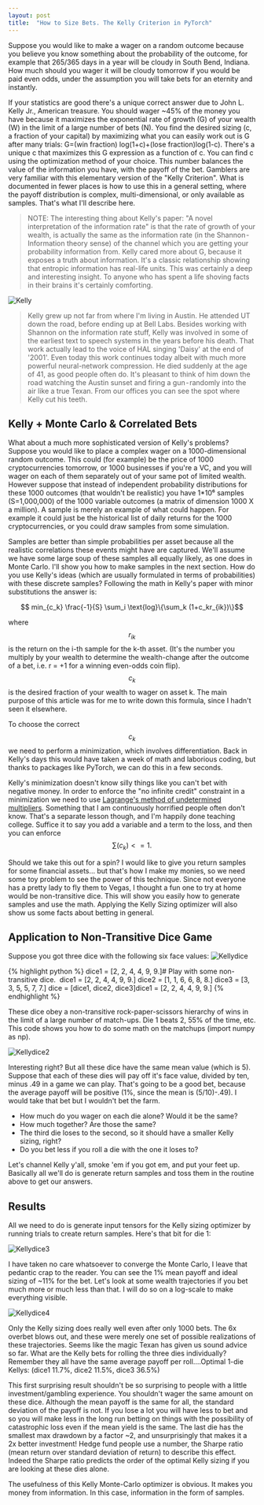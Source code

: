```yaml
---
layout: post
title:  "How to Size Bets. The Kelly Criterion in PyTorch"
---
```

Suppose you would like to make a wager on a random outcome because you believe you know something about the probability of the outcome, for example that 265/365 days in a year will be cloudy in South Bend, Indiana. How much should you wager it will be cloudy tomorrow if you would be paid even odds, under the assumption you will take bets for an eternity and instantly.

If your statistics are good there's a unique correct answer due to John L. Kelly Jr., American treasure. You should wager ~45% of the money you have because it maximizes the exponential rate of growth (G) of your wealth (W) in the limit of a large number of bets (N). You find the desired sizing (c, a fraction of your capital) by maximizing what you can easily work out is G after many trials: G=(win fraction) log(1+c)+(lose fraction)log(1-c). There's a unique c that maximizes this G expression as a function of c. You can find c using the optimization method of your choice. This number balances the value of the information you have, with the payoff of the bet. Gamblers are very familiar with this elementary version of the "Kelly Criterion". What is documented in fewer places is how to use this in a general setting, where the payoff distribution is complex, multi-dimensional, or only available as samples. That's what I'll describe here.

>NOTE: The interesting thing about Kelly's paper: "A novel interpretation of the information rate" is that the rate of growth of your wealth, is actually the same as the information rate (in the Shannon - Information theory sense) of the channel which you are getting your probability information from. Kelly cared more about G, because it exposes a truth about information. It's a classic relationship showing that entropic information has real-life units. This was certainly a deep and interesting insight. To anyone who has spent a life shoving facts in their brains it's certainly comforting. 

![Kelly](/assets/kelly.jpg)

>Kelly  grew up not far from where I'm living in Austin. He attended UT down the road, before ending up at Bell Labs. Besides working with Shannon on the information rate stuff, Kelly was involved in some of the earliest text to speech systems in the years before his death. That work actually lead to the voice of HAL singing 'Daisy' at the end of '2001'. Even today this work continues today albeit with much more powerful neural-network compression. He died suddenly at the age of 41, as good people often do. It's pleasant to think of him down the road watching the Austin sunset and firing a gun - randomly into the air like a true Texan. From our offices you can see the spot where Kelly cut his teeth.

## Kelly + Monte Carlo & Correlated Bets

What about a much more sophisticated version of Kelly's problems? Suppose you would like to place a complex wager on a 1000-dimensional random outcome. This could (for example) be the price of 1000 cryptocurrencies tomorrow, or 1000 businesses if you're a VC, and you will wager on each of them separately out of your same pot of limited wealth. However suppose that instead of independent probability distributions for these 1000 outcomes (that wouldn't be realistic) you have 1*10⁶ samples (S=1,000,000) of the 1000 variable outcomes (a matrix of dimension 1000 X a million). A sample is merely an example of what could happen. For example it could just be the historical list of daily returns for the 1000 cryptocurrencies, or you could draw samples from some simulation.

Samples are better than simple probabilities per asset because all the realistic correlations these events might have are captured. We'll assume we have some large soup of these samples all equally likely, as one does in Monte Carlo. I'll show you how to make samples in the next section. How do you use Kelly's ideas (which are usually formulated in terms of probabilities) with these discrete samples? Following the math in Kelly's paper with minor substitutions the answer is:

$$ min_{c_k} \frac{-1}{S} \sum_i \text{log}\{\sum_k (1+c_kr_{ik})\}$$

where $$ r_{ik} $$ is the return on the i-th sample for the k-th asset. (It's the number you multiply by your wealth to determine the wealth-change after the outcome of a bet, i.e. r = +1 for a winning even-odds coin flip). $$ c_k $$ is the desired fraction of your wealth to wager on asset k. The main purpose of this article was for me to write down this formula, since I hadn't seen it elsewhere.

To choose the correct $$ c_k $$ we need to perform a minimization, which involves differentiation. Back in Kelly's days this would have taken a week of math and laborious coding, but thanks to packages like PyTorch, we can do this in a few seconds.

Kelly's minimization doesn't know silly things like you can't bet with negative money. In order to enforce the "no infinite credit" constraint in a minimization we need to use [Lagrange's method of undetermined multipliers](https://en.wikipedia.org/wiki/Lagrange_multiplier). Something that I am continuously horrified people often don't know. That's a separate lesson though, and I'm happily done teaching college. Suffice it to say you add a variable and a term to the loss, and then you can enforce $$\sum(c_k) <= 1.$$

<script src="https://gist.github.com/jparkhill/b16e3c0055b9dd29146d9c4300f5a7d3.js"></script>

Should we take this out for a spin? I would like to give you return samples for some financial assets… but that's how I make my monies, so we need some toy problem to see the power of this technique. Since not everyone has a pretty lady to fly them to Vegas, I thought a fun one to try at home would be non-transitive dice. This will show you easily how to generate samples and use the math. Applying the Kelly Sizing optimizer will also show us some facts about betting in general. 

## Application to Non-Transitive Dice Game

Suppose you got three dice with the following six face values:
![Kellydice](/assets/dice.png)

{% highlight python %}
dice1 = [2, 2, 4, 4, 9, 9.]# Play with some non-transitive dice. 
dice1 = [2, 2, 4, 4, 9, 9.]
dice2 = [1, 1, 6, 6, 8, 8.]
dice3 = [3, 3, 5, 5, 7, 7.]
dice = [dice1, dice2, dice3]dice1 = [2, 2, 4, 4, 9, 9.]
{% endhighlight %}

These dice obey a non-transitive rock-paper-scissors hierarchy of wins in the limit of a large number of match-ups. Die 1 beats 2, 55% of the time, etc. This code shows you how to do some math on the matchups (import numpy as np).

![Kellydice2](/assets/dice_trials.png)

Interesting right? But all these dice have the same mean value (which is 5). Suppose that each of these dies will pay off it's face value, divided by ten, minus .49 in a game we can play. That's going to be a good bet, because the average payoff will be positive (1%, since the mean is (5/10)-.49). I would take that bet but I wouldn't bet the farm.

- How much do you wager on each die alone? Would it be the same? 
- How much together? Are those the same? 
- The third die loses to the second, so it should have a smaller Kelly sizing, right? 
- Do you bet less if you roll a die with the one it loses to?

Let's channel Kelly y'all, smoke 'em if you got em, and put your feet up. Basically all we'll do is generate return samples and toss them in the routine above to get our answers.

## Results

All we need to do is generate input tensors for the Kelly sizing optimizer by running trials to create return samples. Here's that bit for die 1:

![Kellydice3](/assets/dice_trials2.png)

I have taken no care whatsoever to converge the Monte Carlo, I leave that pedantic crap to the reader. You can see the 1% mean payoff and ideal sizing of ~11% for the bet. Let's look at some wealth trajectories if you bet much more or much less than that. I will do so on a log-scale to make everything visible.

![Kellydice4](/assets/dice_trials3.png)

Only the Kelly sizing does really well even after only 1000 bets. The 6x overbet blows out, and these were merely one set of possible realizations of these trajectories. Seems like the magic Texan has given us sound advice so far. What are the Kelly bets for rolling the three dies individually? Remember they all have the same average payoff per roll….Optimal 1-die Kellys: (dice1 11.7%, dice2 11.5%, dice3 36.5%)

This first surprising result shouldn't be so surprising to people with a little investment/gambling experience. You shouldn't wager the same amount on these dice. Although the mean payoff is the same for all, the standard deviation of the payoff is not. If you lose a lot you will have less to bet and so you will make less in the long run betting on things with the possibility of catastrophic loss even if the mean yield is the same. The last die has the smallest max drawdown by a factor ~2, and unsurprisingly that makes it a 2x better investment! Hedge fund people use a number, the Sharpe ratio (mean return over standard deviation of return) to describe this effect. Indeed the Sharpe ratio predicts the order of the optimal Kelly sizing if you are looking at these dies alone.

The usefulness of this Kelly Monte-Carlo optimizer is obvious. It makes you money from information. In this case, information in the form of samples.
